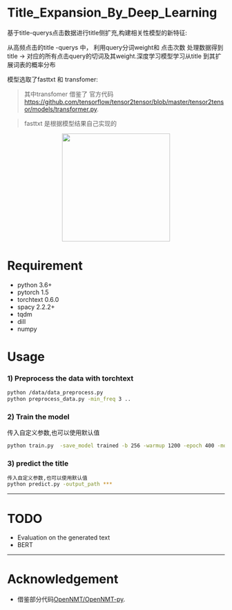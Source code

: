 #  Title_Expansion_By_Deep_Learning

基于title-querys点击数据进行title侧扩充,构建相关性模型的新特征:

从高频点击的title -querys 中， 利用query分词weight和 点击次数 处理数据得到 title →  对应的所有点击query的切词及其weight.深度学习模型学习从title 到其扩展词表的概率分布

模型选取了fasttxt 和 transfomer:




> 其中transfomer 借鉴了 官方代码 https://github.com/tensorflow/tensor2tensor/blob/master/tensor2tensor/models/transformer.py.

> fasttxt 是根据模型结果自己实现的

<p align="center">
<img src="http://imgur.com/1krF2R6.png" width="250">
</p>



# Requirement
- python 3.6+
- pytorch 1.5
- torchtext 0.6.0
- spacy 2.2.2+
- tqdm
- dill
- numpy


# Usage


### 1) Preprocess the data with torchtext
```bash
python /data/data_preprocess.py 
python preprocess_data.py -min_freq 3 ..

```

### 2) Train the model
传入自定义参数,也可以使用默认值
```bash
python train.py  -save_model trained -b 256 -warmup 1200 -epoch 400 -model_type transformer
```

### 3) predict the title
```bash
传入自定义参数,也可以使用默认值
python predict.py -output_path ***
```

---
# TODO

  - Evaluation on the generated text
  - BERT
---
# Acknowledgement
- 借鉴部分代码[OpenNMT/OpenNMT-py](https://github.com/OpenNMT/OpenNMT-py).

